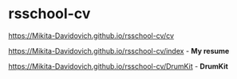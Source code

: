 # rsschool-cv
https://Mikita-Davidovich.github.io/rsschool-cv/cv

https://Mikita-Davidovich.github.io/rsschool-cv/index -  **My resume**

https://Mikita-Davidovich.github.io/rsschool-cv/DrumKit - **DrumKit**
